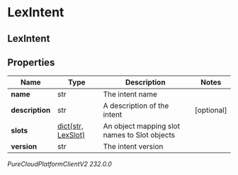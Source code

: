 # LexIntent

## LexIntent

## Properties

|Name | Type | Description | Notes|
|------------ | ------------- | ------------- | -------------|
| **name** | str | The intent name | |
| **description** | str | A description of the intent | [optional] |
| **slots** | [dict(str, LexSlot)](LexSlot) | An object mapping slot names to Slot objects | |
| **version** | str | The intent version | |



_PureCloudPlatformClientV2 232.0.0_
